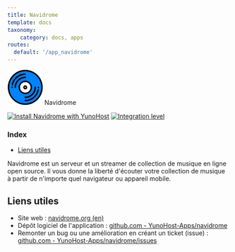 ```yaml
---
title: Navidrome
template: docs
taxonomy:
    category: docs, apps
routes:
  default: '/app_navidrome'
---
```


<img src="/images/navidrome_logo.png" height="80px" alt="logo de Navidrome"> Navidrome

[![Install Navidrome with YunoHost](https://install-app.yunohost.org/install-with-yunohost.png)](https://install-app.yunohost.org/?app=navidrome) [![Integration level](https://dash.yunohost.org/integration/navidrome.svg)](https://dash.yunohost.org/appci/app/navidrome)

### Index

- [Liens utiles](#liens-utiles)

Navidrome est un serveur et un streamer de collection de musique en ligne open source. Il vous donne la liberté d'écouter votre collection de musique à partir de n'importe quel navigateur ou appareil mobile.

## Liens utiles

+ Site web : [navidrome.org (en)](https://www.navidrome.org/)
+ Dépôt logiciel de l'application : [github.com - YunoHost-Apps/navidrome](https://github.com/YunoHost-Apps/navidrome_ynh)
+ Remonter un bug ou une amélioration en créant un ticket (issue) : [github.com - YunoHost-Apps/navidrome/issues](https://github.com/YunoHost-Apps/navidrome_ynh/issues)
